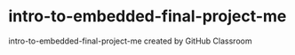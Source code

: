 # intro-to-embedded-final-project-me
intro-to-embedded-final-project-me created by GitHub Classroom
